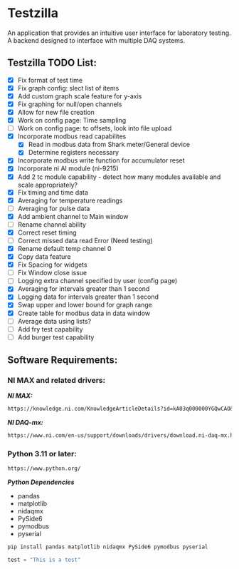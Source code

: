 # Testzilla
An application that provides an intuitive user interface for laboratory testing. A backend designed to interface with multiple DAQ systems.

## Testzilla TODO List:
- [x] Fix format of test time
- [x] Fix graph config: slect list of items
- [x] Add custom graph scale feature for y-axis
- [x] Fix graphing for null/open channels
- [x] Allow for new file creation
- [x] Work on config page: Time sampling
- [ ] Work on config page: tc offsets, look into file upload
- [x] Incorporate modbus read capabilites
    - [x] Read in modbus data from Shark meter/General device
    - [x] Determine registers necessary 
- [x] Incorporate modbus write function for accumulator reset
- [x] Incorporate ni AI module (ni-9215)
- [x] Add 2 tc module capability - detect how many modules available and scale appropriately?
- [x] Fix timing and time data
- [x] Averaging for temperature readings 
- [ ] Averaging for pulse data
- [x] Add ambient channel to Main window
- [ ] Rename channel ability
- [x] Correct reset timing
- [ ] Correct missed data read Error (Need testing)
- [x] Rename default temp channel 0
- [x] Copy data feature
- [x] Fix Spacing for widgets
- [ ] Fix Window close issue
- [ ] Logging extra channel specified by user (config page)
- [x] Averaging for intervals greater than 1 second
- [x] Logging data for intervals greater than 1 second
- [x] Swap upper and lower bound for graph range
- [x] Create table for modbus data in data window
- [ ] Average data using lists?
- [ ] Add fry test capability
- [ ] Add burger test capability

## Software Requirements:
### NI MAX and related drivers: 
***NI MAX:***
```markdown
https://knowledge.ni.com/KnowledgeArticleDetails?id=kA03q000000YGQwCAO&l=en-US
```
***NI DAQ-mx:***
```markdown
https://www.ni.com/en-us/support/downloads/drivers/download.ni-daq-mx.html#480879
```
### Python 3.11 or later: 
```markdown
https://www.python.org/
```
***Python Dependencies***
- pandas
- matplotlib
- nidaqmx
- PySide6
- pymodbus
- pyserial
```Powershell
pip install pandas matplotlib nidaqmx PySide6 pymodbus pyserial
```

```python
test = "This is a test"
```

